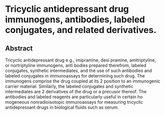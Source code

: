 # Tricyclic antidepressant drug immunogens, antibodies, labeled conjugates, and related derivatives.

## Abstract
Tricyclic antidepressant drug e.g., imipramine, desi pramine, amitriptyline, or nortriptyline immunogens, anti bodies prepared therefrom, labeled conjugates, synthetic intermediates, and the use of such antibodies and labeled conjugates in immunoassays for determining such drug. The immunogens comprise the drug coupled at its 2 position to an immunogenic carrier material. Similarly, the labeled conjugates and synthetic intermediates are 2 derivatives of the drug or a precusor thereof. The antibodies and labeled reagents are particularly useful in certain ho mogeneous nonradioisotopic immunoassays for measuring tricyclic antidepressant drugs in biological fluids such as serum.